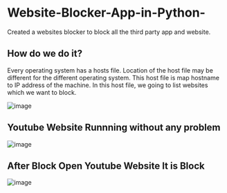 # Website-Blocker-App-in-Python-
Created a websites blocker to block all the third party app and website.

## How do we do it?
Every operating system has a hosts file. Location of the host file may be different for the different operating system. This host file is map hostname to IP address of the machine. In this host file, we going to list websites which we want to block.

![image](https://user-images.githubusercontent.com/20369800/100091409-983db200-2e7a-11eb-9390-32339920df25.png)

## Youtube Website Runnning without any problem

![image](https://user-images.githubusercontent.com/20369800/100091432-9d9afc80-2e7a-11eb-8eaa-f303ed9c399c.png)


## After Block Open Youtube Website It is Block

![image](https://user-images.githubusercontent.com/20369800/100091452-a2f84700-2e7a-11eb-8cb6-806f71a3abb7.png)
